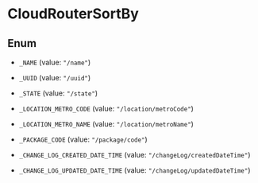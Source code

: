 

# CloudRouterSortBy

## Enum


* `_NAME` (value: `"/name"`)

* `_UUID` (value: `"/uuid"`)

* `_STATE` (value: `"/state"`)

* `_LOCATION_METRO_CODE` (value: `"/location/metroCode"`)

* `_LOCATION_METRO_NAME` (value: `"/location/metroName"`)

* `_PACKAGE_CODE` (value: `"/package/code"`)

* `_CHANGE_LOG_CREATED_DATE_TIME` (value: `"/changeLog/createdDateTime"`)

* `_CHANGE_LOG_UPDATED_DATE_TIME` (value: `"/changeLog/updatedDateTime"`)



